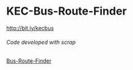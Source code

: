 # KEC-Bus-Route-Finder
http://bit.ly/kecbus
###### Code developed with scrap 
[Bus-Route-Finder](https://github.com/janithl/BusRouteJS)
